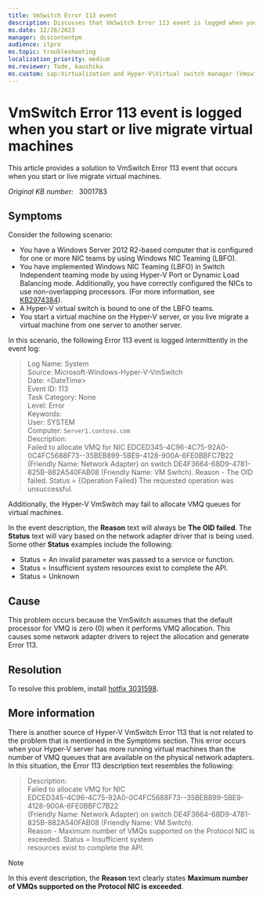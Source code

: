 ```yaml
---
title: VmSwitch Error 113 event
description: Discusses that VmSwitch Error 113 event is logged when you start or live migrate virtual machines in Windows Server 2012 R2.
ms.date: 12/26/2023
manager: dcscontentpm
audience: itpro
ms.topic: troubleshooting
localization_priority: medium
ms.reviewer: Tode, kaushika
ms.custom: sap:Virtualization and Hyper-V\Virtual switch manager (Vmswitch), csstroubleshoot
---
```

# VmSwitch Error 113 event is logged when you start or live migrate virtual machines

This article provides a solution to VmSwitch Error 113 event that occurs when you start or live migrate virtual machines.

_Original KB number:_ &nbsp; 3001783

## Symptoms

Consider the following scenario:

- You have a Windows Server 2012 R2-based computer that is configured for one or more NIC teams by using Windows NIC Teaming (LBFO).
- You have implemented Windows NIC Teaming (LBFO) in Switch Independent teaming mode by using Hyper-V Port or Dynamic Load Balancing mode. Additionally, you have correctly configured the NICs to use non-overlapping processors. (For more information, see [KB2974384](https://support.microsoft.com/help/2974384)).
- A Hyper-V virtual switch is bound to one of the LBFO teams.
- You start a virtual machine on the Hyper-V server, or you live migrate a virtual machine from one server to another server.

In this scenario, the following Error 113 event is logged intermittently in the event log:

> Log Name: System  
Source: Microsoft-Windows-Hyper-V-VmSwitch  
Date: \<DateTime>  
Event ID: 113  
Task Category: None  
Level: Error  
Keywords:  
User: SYSTEM  
Computer: `Server1.contoso.com`  
Description:  
Failed to allocate VMQ for NIC EDCED345-4C96-4C75-92A0-0C4FC5688F73--35BEB899-5BE9-4128-900A-6FE0BBFC7B22
(Friendly Name: Network Adapter) on switch DE4F3664-68D9-4781-825B-882A540FAB08 (Friendly Name: VM Switch).
Reason - The OID failed. Status = {Operation Failed} The requested operation was unsuccessful.

Additionally, the Hyper-V VmSwitch may fail to allocate VMQ queues for virtual machines.

In the event description, the **Reason** text will always be **The OID failed**. The **Status** text will vary based on the network adapter driver that is being used. Some other **Status** examples include the following:

- Status = An invalid parameter was passed to a service or function.
- Status = Insufficient system resources exist to complete the API.
- Status = Unknown

## Cause

This problem occurs because the VmSwitch assumes that the default processor for VMQ is zero (0) when it performs VMQ allocation. This causes some network adapter drivers to reject the allocation and generate Error 113.

## Resolution

To resolve this problem, install [hotfix 3031598](https://support.microsoft.com/help/3031598).

## More information

There is another source of Hyper-V VmSwitch Error 113 that is not related to the problem that is mentioned in the Symptoms section. This error occurs when your Hyper-V server has more running virtual machines than the number of VMQ queues that are available on the physical network adapters. In this situation, the Error 113 description text resembles the following:

> Description:  
Failed to allocate VMQ for NIC  
EDCED345-4C96-4C75-92A0-0C4FC5688F73--35BEB899-5BE9-4128-900A-6FE0BBFC7B22  
(Friendly Name: Network Adapter) on switch DE4F3664-68D9-4781-825B-882A540FAB08 (Friendly Name: VM Switch).  
Reason - Maximum number of VMQs supported on the Protocol NIC is exceeded. Status = Insufficient system  
resources exist to complete the API.  

> [!NOTE]
> In this event description, the **Reason** text clearly states **Maximum number of VMQs supported on the Protocol NIC is exceeded**.
